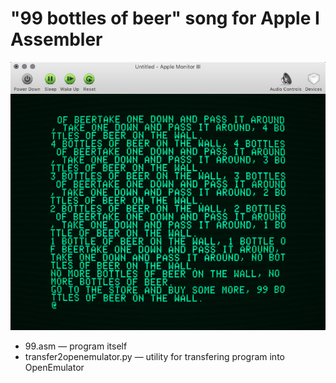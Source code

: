 "99 bottles of beer" song for Apple I Assembler
=======
![](https://raw.githubusercontent.com/bolknote/99-Apple-I/master/screenshot@2x.jpg)

 * 99.asm — program itself
 * transfer2openemulator.py — utility for transfering program into OpenEmulator